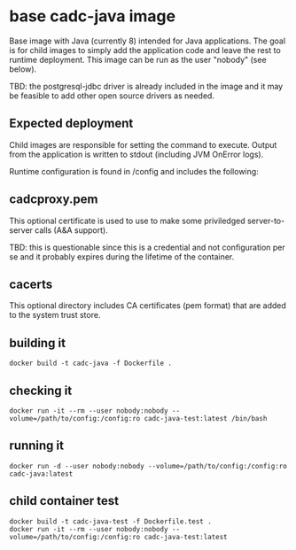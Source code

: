 # base cadc-java image

Base image with Java (currently 8) intended for Java applications. The goal is for child 
images to simply add the application code and leave the rest to runtime deployment. This 
image can be run as the user "nobody" (see below).

TBD: the postgresql-jdbc driver is already included in the image and it may be feasible 
to add other open source drivers as needed.

## Expected deployment
Child images are responsible for setting the command to execute. 
Output from the application is written to stdout (including JVM OnError logs).

Runtime configuration is found in /config and includes the following:

## cadcproxy.pem 
This optional certificate is used to use to make some priviledged server-to-server calls (A&A support).

TBD: this is questionable since this is a credential and not configuration per se and it probably expires 
during the lifetime of the container.

## cacerts
This optional directory includes CA certificates (pem format) that are added to the system trust store.

## building it
```
docker build -t cadc-java -f Dockerfile .
```

## checking it
```
docker run -it --rm --user nobody:nobody --volume=/path/to/config:/config:ro cadc-java-test:latest /bin/bash
```

## running it
```
docker run -d --user nobody:nobody --volume=/path/to/config:/config:ro cadc-java:latest
```

## child container test
```
docker build -t cadc-java-test -f Dockerfile.test .
docker run -it --rm --user nobody:nobody --volume=/path/to/config:/config:ro cadc-java-test:latest
```

